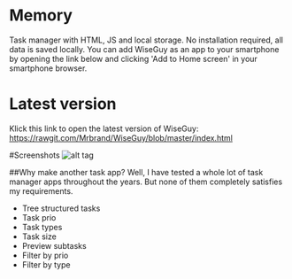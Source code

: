 # Memory
Task manager with HTML, JS and local storage. 
No installation required, all data is saved locally. You can add WiseGuy as an app to your smartphone by opening the link below and clicking 'Add to Home screen' in your smartphone browser.

# Latest version 
Klick this link to open the latest version of WiseGuy:
https://rawgit.com/Mrbrand/WiseGuy/blob/master/index.html

#Screenshots
![alt tag](https://raw.github.com/Mrbrand/WiseGuy/master/img/screenshot.png)

##Why make another task app?
Well, I have tested a whole lot of task manager apps throughout the years. 
But none of them completely satisfies my requirements. 
* Tree structured tasks
* Task prio
* Task types
* Task size
* Preview subtasks
* Filter by prio
* Filter by type

